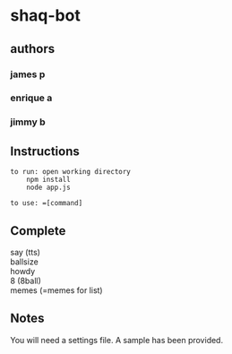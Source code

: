 # shaq-bot
## authors
### james p
### enrique a
### jimmy b  



## Instructions
	to run: open working directory
		npm install
		node app.js
	
	to use: =[command]


## Complete
say (tts)  
ballsize  
howdy  
8 (8ball)  
memes (=memes for list)  


## Notes

You will need a settings file. A sample has been provided.
